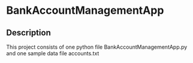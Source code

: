 # BankAccountManagementApp
## Description
This project consists of one python file BankAccountManagementApp.py and one sample data file accounts.txt
